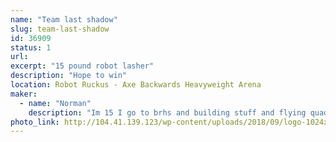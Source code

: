 ```yaml
---
name: "Team last shadow"
slug: team-last-shadow
id: 36909
status: 1
url: 
excerpt: "15 pound robot lasher"
description: "Hope to win"
location: Robot Ruckus - Axe Backwards Heavyweight Arena
maker:
  - name: "Norman"
    description: "Im 15 I go to brhs and building stuff and flying quads is my hobby."
photo_link: http://104.41.139.123/wp-content/uploads/2018/09/logo-1024x1024.png
---
```

